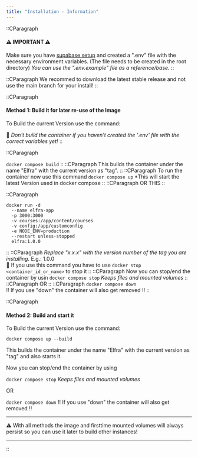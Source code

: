 ```yaml
---
title: "Installation - Information"
---
```


::CParagraph
#### ⚠️ IMPORTANT ⚠️
Make sure you have [supabase setup](https://github.com/Saftladen-Tech/Elfra/wiki/Supabase-Setup) and created a ".env" file with the necessary environment variables. (The file needs to be created in the root directory)
 _You can use the ".env.example" file as a reference/base._
::

::CParagraph
We recommed to download the latest stable release and not use the main branch for your install!
::

::CParagraph

#### Method 1: Build it for later re-use of the Image

To Build the current Version use the command:

🛑 _Don't build the container if you haven't created the '.env' file with the correct variables yet!_
::

::CParagraph

`docker compose build`
::
::CParagraph
This builds the container under the name "Elfra" with the current version as "tag".
::
::CParagraph
To run the container now use this command
`docker compose up`
\*This will start the latest Version used in docker compose
::
::CParagraph
OR THIS
::

::CParagraph

```Shell
docker run -d
  --name elfra-app
  -p 3000:3000
  -v courses:/app/content/courses
  -v config:/app/customconfig
  -e NODE_ENV=production
  --restart unless-stopped
  elfra:1.0.0
```

::
::CParagraph
_Replace "x.x.x" with the version number of the tag you are installing._ E.g.: 1.0.0  
🚩 If you use this command you have to use `docker stop <container_id_or_name>` to stop it
::
::CParagraph
Now you can stop/end the container by usin
`docker compose stop`
_Keeps files and mounted volumes_
::
::CParagraph
OR
::
::CParagraph
`docker compose down`  
!! If you use "down" the container will also get removed !!
::

::CParagraph

#### Method 2: Build and start it

To Build the current Version use the command:

`docker compose up --build`

This builds the container under the name "Elfra" with the current version as "tag" and also starts it.

Now you can stop/end the container by using

`docker compose stop`
_Keeps files and mounted volumes_

OR

`docker compose down`
!! If you use "down" the container will also get removed !!

---

⚠️ With all methods the image and firsttime mounted volumes will always persist so you can use it later to build other instances!

---

::
